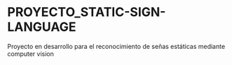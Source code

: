 # PROYECTO_STATIC-SIGN-LANGUAGE
Proyecto en desarrollo para el reconocimiento de señas estáticas mediante computer vision
